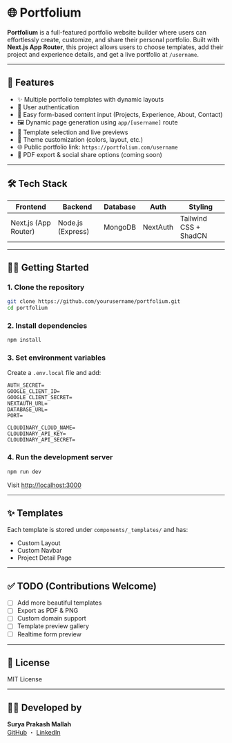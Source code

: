 # 🌐 Portfolium

**Portfolium** is a full-featured portfolio website builder where users can effortlessly create, customize, and share their personal portfolio. Built with **Next.js App Router**, this project allows users to choose templates, add their project and experience details, and get a live portfolio at `/username`.

---

## 🚀 Features

- ✨ Multiple portfolio templates with dynamic layouts
- 🧠 User authentication
- 📁 Easy form-based content input (Projects, Experience, About, Contact)
- 🖼️ Dynamic page generation using `app/[username]` route
- 🧩 Template selection and live previews
- 🎨 Theme customization (colors, layout, etc.)
- 🌐 Public portfolio link: `https://portfolium.com/username`
- 📄 PDF export & social share options (coming soon)

---

## 🛠️ Tech Stack

| Frontend        | Backend         | Database   | Auth              | Styling        |
|-----------------|------------------|------------|-------------------|----------------|
| Next.js (App Router) | Node.js (Express) | MongoDB    |   NextAuth   | Tailwind CSS + ShadCN |

---

## 🧑‍💻 Getting Started

### 1. Clone the repository

```bash
git clone https://github.com/yourusername/portfolium.git
cd portfolium
```

### 2. Install dependencies

```bash
npm install
```

### 3. Set environment variables

Create a `.env.local` file and add:

```env
AUTH_SECRET=
GOOGLE_CLIENT_ID=
GOOGLE_CLIENT_SECRET=
NEXTAUTH_URL=
DATABASE_URL=
PORT=

CLOUDINARY_CLOUD_NAME=
CLOUDINARY_API_KEY=
CLOUDINARY_API_SECRET=

```

### 4. Run the development server

```bash
npm run dev
```

Visit [http://localhost:3000](http://localhost:3000)

---

## ✨ Templates

Each template is stored under `components/_templates/` and has:
- Custom Layout
- Custom Navbar
- Project Detail Page


---

## ✅ TODO (Contributions Welcome)

- [ ] Add more beautiful templates
- [ ] Export as PDF & PNG
- [ ] Custom domain support
- [ ] Template preview gallery
- [ ] Realtime form preview

---

## 🪪 License

MIT License

---

## 👨‍💻 Developed by

**Surya Prakash Mallah**  
[GitHub](https://github.com/suryaprakashmallah) ・ [LinkedIn](https://linkedin.com/in/suryaprakashmallah)
